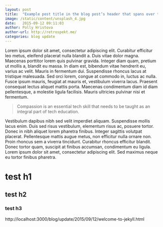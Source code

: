 ```yaml
---
layout: post
title:  "Example post title in the blog post’s header that spans over two lines "
image: /static/content/unsplash_4.jpg
date:   2015-09-12 09:11:03
author: Polly Hristova
author-url: http://retrospekt.me/
categories: blog update
---
```


Lorem ipsum dolor sit amet, consectetur adipiscing elit. Curabitur efficitur leo metus, eleifend placerat nulla blandit a. Duis vitae dolor magna. Maecenas porttitor lorem quis pulvinar gravida. Integer diam quam, pretium ut mollis a, blandit eu massa. In diam est, bibendum vitae hendrerit eu, varius ac velit. Mauris in fermentum dui. Suspendisse rhoncus lacus at tristique malesuada. Sed orci lorem, congue at commodo in, luctus ac nulla. Fusce ipsum mauris, feugiat at mauris et, vestibulum viverra lacus. Praesent consequat lectus aliquet mattis porta. Maecenas condimentum diam id diam pellentesque, a molestie ligula facilisis. Mauris ultricies pulvinar nisi et fermentum.

> Compassion is an essential tech skill that needs to be taught as an integral part of tech education.

Vestibulum dapibus nibh sed velit imperdiet aliquam. Suspendisse mollis lacus enim. Duis sed risus vestibulum, elementum risus ac, posuere tortor. Donec in nibh aliquet lorem pharetra finibus. Integer sagittis volutpat placerat. Pellentesque mattis augue metus, non efficitur nulla ornare non. Proin rhoncus sem a viverra tincidunt. Curabitur rhoncus efficitur blandit. Donec tortor quam, suscipit at finibus accumsan, condimentum eu ligula. Lorem ipsum dolor sit amet, consectetur adipiscing elit. Sed maximus neque eu tortor finibus pharetra.

# test h1

## test h2

### test h3

http://localhost:3000/blog/update/2015/09/12/welcome-to-jekyll.html